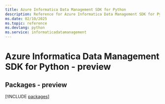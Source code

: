 ```yaml
---
title: Azure Informatica Data Management SDK for Python
description: Reference for Azure Informatica Data Management SDK for Python
ms.date: 02/10/2025
ms.topic: reference
ms.devlang: python
ms.service: informaticadatamanagement
---
```

# Azure Informatica Data Management SDK for Python - preview
## Packages - preview
[!INCLUDE [packages](informatica-data-management-index.md)]
